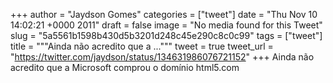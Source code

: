 
+++
author = "Jaydson Gomes"
categories = ["tweet"]
date = "Thu Nov 10 14:02:21 +0000 2011"
draft = false
image = "No media found for this Tweet"
slug = "5a5561b1598b430d5b3201d248c45e290c8c0c99"
tags = ["tweet"]
title = """Ainda não acredito que a ..."""
tweet = true
tweet_url = "https://twitter.com/jaydson/status/134631986076721152"
+++
Ainda não acredito que a Microsoft comprou o domínio html5.com
